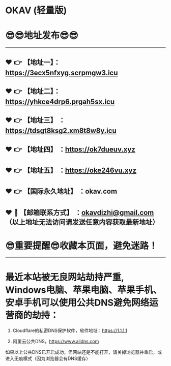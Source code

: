 # OKAV (轻量版)
:sunglasses::sunglasses:地址发布:sunglasses::sunglasses:
==

------
:heart: :point_right: 【地址一】：https://3ecx5nfxyg.scrpmgw3.icu
------
:heart: :point_right: 【地址二】：https://yhkce4drp6.prgah5sx.icu
------
:heart: :point_right: 【地址三】 ：https://tdsgt8ksg2.xm8t8w8y.icu
-----
:heart: :point_right: 【地址四】 ：https://ok7dueuv.xyz
------
:heart: :point_right: 【地址五】 ：https://oke246vu.xyz
------
:heart: :point_right: 【国际永久地址】 ：okav.com
------------
:heart: :e-mail: 【邮箱联系方式】 ：okavdizhi@gmail.com （以上地址无法访问请发送任意内容获取最新地址）
------
:sunglasses:重要提醒:sunglasses:收藏本页面，避免迷路！
==
------
最近本站被无良网站劫持严重, Windows电脑、苹果电脑、苹果手机、安卓手机可以使用公共DNS避免网络运营商的劫持：
==

1. Cloudflare的私密DNS保护软件，软件地址：https://1.1.1.1

2. 阿里云公共DNS，https://www.alidns.com

如果以上公共DNS已开启成功，但网站还是不能打开，请关掉浏览器并重启，或进入无痕模式（因为浏览器会有DNS缓存）
